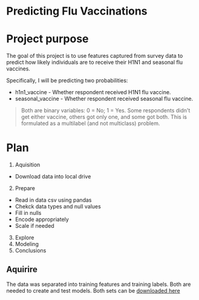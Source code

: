 # Predicting Flu Vaccinations

# Project purpose
The goal of this project is to use features captured from survey data to predict how likely individuals are to receive their H1N1 and seasonal flu vaccines.

Specifically, I will be predicting two probabilities:
- h1n1_vaccine - Whether respondent received H1N1 flu vaccine.
- seasonal_vaccine - Whether respondent received seasonal flu vaccine.
> Both are binary variables: 0 = No; 1 = Yes. Some respondents didn't get either vaccine, others got only one, and some got both. This is formulated as a multilabel (and not multiclass) problem.

# Plan
1. Aquisition
  * Download data into local drive
2. Prepare
  * Read in data csv using pandas
  * Chekck data types and null values
  * Fill in nulls
  * Encode appropriately
  * Scale if needed
3. Explore
4. Modeling
5. Conclusions

## Aquirire
The data was separated into training features and training labels. Both are needed to create and test models. Both sets can be [downloaded here](https://www.drivendata.org/competitions/66/flu-shot-learning/data/)
